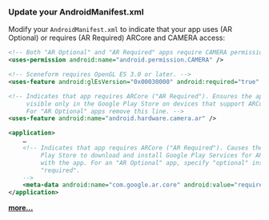 
### Update your AndroidManifest.xml

Modify your ```AndroidManifest.xml``` to indicate that your app uses (AR Optional) or requires (AR Required) ARCore and CAMERA access:
```xml
<!-- Both "AR Optional" and "AR Required" apps require CAMERA permission. -->
<uses-permission android:name="android.permission.CAMERA" />

<!-- Sceneform requires OpenGL ES 3.0 or later. -->
<uses-feature android:glEsVersion="0x00030000" android:required="true" />

<!-- Indicates that app requires ARCore ("AR Required"). Ensures the app is
     visible only in the Google Play Store on devices that support ARCore.
     For "AR Optional" apps remove this line. -->
<uses-feature android:name="android.hardware.camera.ar" />

<application>
    …
    <!-- Indicates that app requires ARCore ("AR Required"). Causes the Google
         Play Store to download and install Google Play Services for AR along
         with the app. For an "AR Optional" app, specify "optional" instead of
         "required".
    -->
    <meta-data android:name="com.google.ar.core" android:value="required" />
</application>
```
**[more...](https://developers.google.com/ar/develop/java/enable-arcore)**